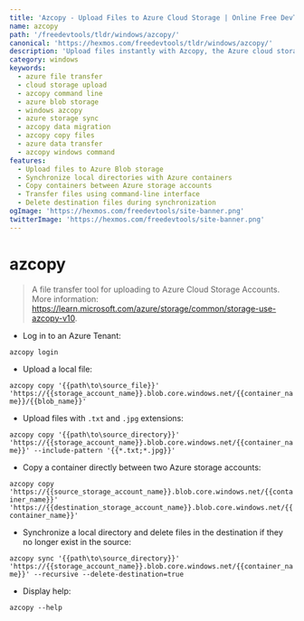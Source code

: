 ```yaml
---
title: 'Azcopy - Upload Files to Azure Cloud Storage | Online Free DevTools by Hexmos'
name: azcopy
path: '/freedevtools/tldr/windows/azcopy/'
canonical: 'https://hexmos.com/freedevtools/tldr/windows/azcopy/'
description: 'Upload files instantly with Azcopy, the Azure cloud storage transfer tool. Securely transfer data to Azure Blob storage, files, and disks. Free online tool, no registration required.'
category: windows
keywords:
  - azure file transfer
  - cloud storage upload
  - azcopy command line
  - azure blob storage
  - windows azcopy
  - azure storage sync
  - azcopy data migration
  - azcopy copy files
  - azure data transfer
  - azcopy windows command
features:
  - Upload files to Azure Blob storage
  - Synchronize local directories with Azure containers
  - Copy containers between Azure storage accounts
  - Transfer files using command-line interface
  - Delete destination files during synchronization
ogImage: 'https://hexmos.com/freedevtools/site-banner.png'
twitterImage: 'https://hexmos.com/freedevtools/site-banner.png'
---
```


# azcopy

> A file transfer tool for uploading to Azure Cloud Storage Accounts.
> More information: <https://learn.microsoft.com/azure/storage/common/storage-use-azcopy-v10>.

- Log in to an Azure Tenant:

`azcopy login`

- Upload a local file:

`azcopy copy '{{path\to\source_file}}' 'https://{{storage_account_name}}.blob.core.windows.net/{{container_name}}/{{blob_name}}'`

- Upload files with `.txt` and `.jpg` extensions:

`azcopy copy '{{path\to\source_directory}}' 'https://{{storage_account_name}}.blob.core.windows.net/{{container_name}}' --include-pattern '{{*.txt;*.jpg}}'`

- Copy a container directly between two Azure storage accounts:

`azcopy copy 'https://{{source_storage_account_name}}.blob.core.windows.net/{{container_name}}' 'https://{{destination_storage_account_name}}.blob.core.windows.net/{{container_name}}'`

- Synchronize a local directory and delete files in the destination if they no longer exist in the source:

`azcopy sync '{{path\to\source_directory}}' 'https://{{storage_account_name}}.blob.core.windows.net/{{container_name}}' --recursive --delete-destination=true`

- Display help:

`azcopy --help`
